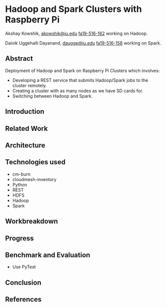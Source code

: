 # Hadoop and Spark Clusters with Raspberry Pi

Akshay Kowshik, akowshik@iu.edu [fa19-516-162](https://github.com/cloudmesh-community/fa19-516-150) working on Hadoop.

Daivik Uggehalli Dayanand, daugge@iu.edu [fa19-516-158](https://github.com/cloudmesh-community/fa19-516-162) working on Spark.

## Abstract
Deployment of Hadoop and Spark on Raspberry Pi Clusters which involves:
* Developing a REST service that submits Hadoop/Spark jobs to the cluster remotely.
* Creating a cluster with as many nodes as we have SD cards for.
* Switching between Hadoop and Spark.

## Introduction

## Related Work

## Architecture

## Technologies used
* cm-burn
* cloudmesh-inventory
* Python
* REST
* HDFS
* Hadoop
* Spark

## Workbreakdown

## Progress


## Benchmark and Evaluation 
* Use PyTest 

## Conclusion

## References
